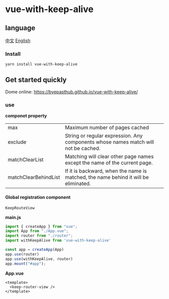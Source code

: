 # vue-with-keep-alive

## language
<a href="./README.md">中文</a>
<a href="./README_en-US.md">English</a></br>

### Install
```
yarn install vue-with-keep-alive
```

## Get started quickly
Dome online: <a href="https://byepasthub.github.io/vue-with-keep-alive/">https://byepasthub.github.io/vue-with-keep-alive/</a>
### use

**componet property**
<table class="table table-bordered table-striped table-condensed">
  <tr>
    <td>max</td>
	  <td>Maximum number of pages cached</td>
  </tr>
  <tr>
    <td>exclude</td>
	  <td>String or regular expression. Any components whose names match will not be cached.</td>
  </tr>
  <tr>
    <td>matchClearList</td>
	  <td>Matching will clear other page names except the name of the current page.</td>
  </tr>
  <tr>
    <td>matchClearBehindList</td>
	  <td>If it is backward, when the name is matched, the name behind it will be eliminated.</td>
  </tr>
</table>

#### Global registration component
`KeepRouteView`

**main.js**
```js
import { createApp } from "vue";
import App from "./App.vue";
import router from "./router";
import withKeepAlive from 'vue-with-keep-alive'

const app = createApp(App)
app.use(router)
app.use(withKeepAlive, router)
app.mount("#app");
```

**App.vue**
```vue
<template>
  <keep-router-view />
</template>
```
